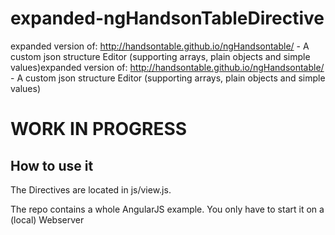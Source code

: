 # expanded-ngHandsonTableDirective
expanded version of: http://handsontable.github.io/ngHandsontable/ - A custom json structure Editor (supporting arrays, plain objects and simple values)expanded version of: http://handsontable.github.io/ngHandsontable/ - A custom json structure Editor (supporting arrays, plain objects and simple values)


# WORK IN PROGRESS

## How to use it
The Directives are located in js/view.js.

<!-- to get started use: ```<exhandson-Directive config="config"></exhandson-Directive>``` -->

The repo contains a whole AngularJS example. You only have to start it on a (local) Webserver